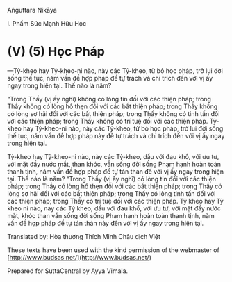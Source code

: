  

Aṅguttara Nikāya

I. Phẩm Sức Mạnh Hữu Học

# (V) (5) Học Pháp

—Tỷ-kheo hay Tỷ-kheo-ni nào, này các Tỷ-kheo, từ bỏ học pháp, trở lui đời sống thế tục, năm vấn đề hợp pháp để tự trách và chỉ trích đến với vị ấy ngay trong hiện tại. Thế nào là năm?

“Trong Thầy (vị ấy nghĩ) không có lòng tín đối với các thiện pháp; trong Thầy không có lòng hổ thẹn đối với các bất thiện pháp; trong Thầy không có lòng sợ hãi đối với các bất thiện pháp; trong Thầy không có tinh tấn đối với các thiện pháp; trong Thầy không có trí tuệ đối với các thiện pháp. Tỷ-kheo hay Tỷ-kheo-ni nào, này các Tỷ-kheo, từ bỏ học pháp, trở lui đời sống thế tục, năm vấn đề hợp pháp này để tự trách và chỉ trích đến với vị ấy ngay trong hiện tại.

Tỷ-kheo hay Tỷ-kheo-ni nào, này các Tỷ-kheo, dầu với đau khổ, với ưu tư, với mặt đầy nước mắt, than khóc, vẫn sống đời sống Phạm hạnh hoàn toàn thanh tịnh, năm vấn đề hợp pháp để tự tán thán đế với vị ấy ngay trong hiện tại. Thế nào là năm? “Trong Thầy (vị ấy nghĩ) có lòng tin đối với các thiện pháp; trong Thầy có lòng hổ thẹn đối với các bất thiện pháp; trong Thầy có lòng sợ hãi đối với các bất thiện pháp; trong Thầy có lòng tinh tấn đối với các thiện pháp; trong Thầy có trí tuệ đối với các thiện pháp. Tỷ kheo hay Tỷ kheo ni nào, này các Tỷ kheo, dầu với đau khổ, với ưu tư, với mặt đầy nước mắt, khóc than vẫn sống đời sống Phạm hạnh hoàn toàn thanh tịnh, năm vấn đề hợp pháp để tự tán thán này đến với vị ấy ngay trong hiện tại.

Translated by: Hòa thượng Thích Minh Châu dịch Việt

These texts have been used with the kind permission of the webmaster of [http://www.budsas.net/](http://www.budsas.net/)

Prepared for SuttaCentral by Ayya Vimala.
